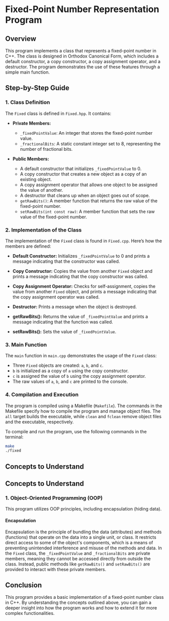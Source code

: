 # Fixed-Point Number Representation Program

## Overview

This program implements a class that represents a fixed-point number in C++. The class is designed in Orthodox Canonical Form, which includes a default constructor, a copy constructor, a copy assignment operator, and a destructor. The program demonstrates the use of these features through a simple main function.

## Step-by-Step Guide

### 1. Class Definition

The `Fixed` class is defined in `Fixed.hpp`. It contains:

- **Private Members:**
  - `_fixedPointValue`: An integer that stores the fixed-point number value.
  - `_fractionalBits`: A static constant integer set to 8, representing the number of fractional bits.

- **Public Members:**
  - A default constructor that initializes `_fixedPointValue` to 0.
  - A copy constructor that creates a new object as a copy of an existing object.
  - A copy assignment operator that allows one object to be assigned the value of another.
  - A destructor that cleans up when an object goes out of scope.
  - `getRawBits()`: A member function that returns the raw value of the fixed-point number.
  - `setRawBits(int const raw)`: A member function that sets the raw value of the fixed-point number.

### 2. Implementation of the Class

The implementation of the `Fixed` class is found in `Fixed.cpp`. Here’s how the members are defined:

- **Default Constructor:**
  Initializes `_fixedPointValue` to 0 and prints a message indicating that the constructor was called.

- **Copy Constructor:**
  Copies the value from another `Fixed` object and prints a message indicating that the copy constructor was called.

- **Copy Assignment Operator:**
  Checks for self-assignment, copies the value from another `Fixed` object, and prints a message indicating that the copy assignment operator was called.

- **Destructor:**
  Prints a message when the object is destroyed.

- **getRawBits():**
  Returns the value of `_fixedPointValue` and prints a message indicating that the function was called.

- **setRawBits():**
  Sets the value of `_fixedPointValue`.

### 3. Main Function

The `main` function in `main.cpp` demonstrates the usage of the `Fixed` class:

- Three `Fixed` objects are created: `a`, `b`, and `c`.
- `b` is initialized as a copy of `a` using the copy constructor.
- `c` is assigned the value of `b` using the copy assignment operator.
- The raw values of `a`, `b`, and `c` are printed to the console.

### 4. Compilation and Execution

The program is compiled using a Makefile (`Makefile`). The commands in the Makefile specify how to compile the program and manage object files. The `all` target builds the executable, while `clean` and `fclean` remove object files and the executable, respectively.

To compile and run the program, use the following commands in the terminal:

```bash
make
./fixed
```

## Concepts to Understand


## Concepts to Understand

### 1. Object-Oriented Programming (OOP)

This program utilizes OOP principles, including encapsulation (hiding data).

#### Encapsulation

Encapsulation is the principle of bundling the data (attributes) and methods (functions) that operate on the data into a single unit, or class. It restricts direct access to some of the object's components, which is a means of preventing unintended interference and misuse of the methods and data. In the `Fixed` class, the `_fixedPointValue` and `_fractionalBits` are private members, meaning they cannot be accessed directly from outside the class. Instead, public methods like `getRawBits()` and `setRawBits()` are provided to interact with these private members.


## Conclusion

This program provides a basic implementation of a fixed-point number class in C++. By understanding the concepts outlined above, you can gain a deeper insight into how the program works and how to extend it for more complex functionalities.
